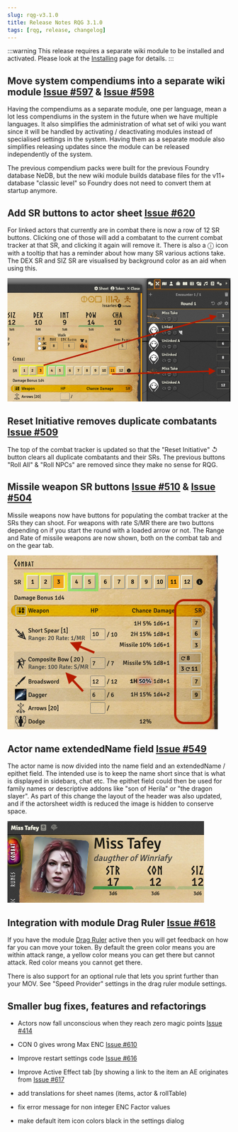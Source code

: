 ```yaml
---
slug: rqg-v3.1.0
title: Release Notes RQG 3.1.0
tags: [rqg, release, changelog]
---
```

:::warning
This release requires a separate wiki module to be installed and activated. Please look at the [Installing](/docs/installing) page for details.
:::

## Move system compendiums into a separate wiki module [Issue #597](https://github.com/sun-dragon-cult/fvtt-system-rqg/issues/597) & [Issue #598](https://github.com/sun-dragon-cult/fvtt-system-rqg/issues/598)
Having the compendiums as a separate module, one per language, mean a lot less compendiums in the system in the future when
we have multiple languages. It also simplifies the administration of what set of wiki you want since it will be handled by
activating / deactivating modules instead of specialised settings in the system. Having them as a separate module also simplifies
releasing updates since the module can be released independently of the system.

The previous compendium packs were built for the previous Foundry database NeDB, but the new wiki module builds database files
for the v11+ database "classic level" so Foundry does not need to convert them at startup anymore.

## Add SR buttons to actor sheet [Issue #620](https://github.com/sun-dragon-cult/fvtt-system-rqg/issues/620)
For linked actors that currently are in combat there is now a row of 12 SR buttons. Clicking one of those will add a combatant
to the current combat tracker at that SR, and clicking it again will remove it. There is also a ⓘ icon with a tooltip that has a
reminder about how many SR various actions take. The DEX SR and SIZ SR are visualised by background color as an aid when using this.

![](sr-buttons.png)

## Reset Initiative removes duplicate combatants [Issue #509](https://github.com/sun-dragon-cult/fvtt-system-rqg/issues/509)
The top of the combat tracker is updated so that the "Reset Initiative" ↺ button clears all duplicate combatants and their SRs.
The previous buttons "Roll All" & "Roll NPCs" are removed since they make no sense for RQG.

## Missile weapon SR buttons [Issue #510](https://github.com/sun-dragon-cult/fvtt-system-rqg/issues/510) & [Issue #504](https://github.com/sun-dragon-cult/fvtt-system-rqg/issues/504)
Missile weapons now have buttons for populating the combat tracker at the SRs they can shoot. For weapons with rate S/MR 
there are two buttons depending on if you start the round with a loaded arrow or not. The Range and Rate of missile weapons 
are now shown, both on the combat tab and on the gear tab.

![](missile-sr-buttons.png)

## Actor name extendedName field [Issue #549](https://github.com/sun-dragon-cult/fvtt-system-rqg/issues/549)
The actor name is now divided into the name field and an extendedName / epithet field. The intended use is to keep the 
name short since that is what is displayed in sidebars, chat etc. The epithet field could then be used for family names 
or descriptive addons like "son of Herila" or "the dragon slayer". As part of this change the layout of the header was 
also updated, and if the actorsheet width is reduced the image is hidden to conserve space.

![](epithet.png)

## Integration with module Drag Ruler [Issue #618](https://github.com/sun-dragon-cult/fvtt-system-rqg/issues/618)
If you have the module [Drag Ruler](https://foundryvtt.com/packages/drag-ruler) active then you will get feedback on
how far you can move your token. By default the green color means you are within attack range, a yellow color means
you can get there but cannot attack. Red color means you cannot get there.

There is also support for an optional rule that lets you sprint further than your MOV. See "Speed Provider" settings
in the drag ruler module settings.

## Smaller bug fixes, features and refactorings
- Actors now fall unconscious when they reach zero magic points [Issue #414](https://github.com/sun-dragon-cult/fvtt-system-rqg/issues/414)

- CON 0 gives wrong Max ENC [Issue #610](https://github.com/sun-dragon-cult/fvtt-system-rqg/issues/610)

- Improve restart settings code [Issue #616](https://github.com/sun-dragon-cult/fvtt-system-rqg/issues/616)

- Improve Active Effect tab [by showing a link to the item an AE originates from [Issue #617](https://github.com/sun-dragon-cult/fvtt-system-rqg/issues/617)

- add translations for sheet names (items, actor & rollTable)

- fix error message for non integer ENC Factor values

- make default item icon colors black in the settings dialog
